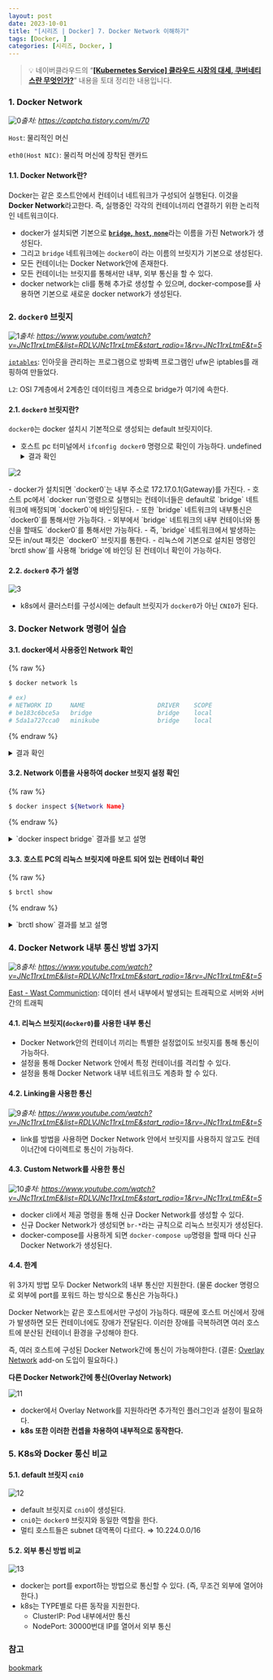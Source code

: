 ```yaml
---
layout: post
date: 2023-10-01
title: "[시리즈 | Docker] 7. Docker Network 이해하기"
tags: [Docker, ]
categories: [시리즈, Docker, ]
---
```



> 💡 네이버클라우드의 “[**[Kubernetes Service] 클라우드 시장의 대세, 쿠버네티스란 무엇인가?**](https://www.youtube.com/watch?v=JNc11rxLtmE&list=RDLVJNc11rxLtmE&start_radio=1&t=5s)” 내용을 토대 정리한 내용입니다.



### 1. Docker Network


![0](/assets/img/2023-10-01-시리즈--Docker-7.-Docker-Network-이해하기.md/0.png)_출처: https://captcha.tistory.com/m/70_


`Host`: 물리적인 머신


`eth0(Host NIC)`: 물리적 머신에 장착된 랜카드



#### 1.1. Docker Network란? 


Docker는 같은 호스트안에서 컨테이너 네트워크가 구성되어 실행된다. 
이것을 **Docker Network**라고한다.
즉, 실행중인 각각의 컨테이너끼리 연결하기 위한 논리적인 네트워크이다.

- docker가 설치되면 기본으로 [**`bridge`**](https://intrepidgeeks.com/tutorial/docker-network-host-none)[**,** ](https://intrepidgeeks.com/tutorial/docker-network-host-none)[**`host`**](https://intrepidgeeks.com/tutorial/docker-network-host-none)[**,** ](https://intrepidgeeks.com/tutorial/docker-network-host-none)[**`none`**](https://intrepidgeeks.com/tutorial/docker-network-host-none)라는 이름을 가진 Network가 생성된다.
- 그리고 `bridge` 네트워크에는 `docker0`이 라는 이름의 브릿지가 기본으로 생성된다.
- 모든 컨테이너는 Docker Network안에 존재한다.
- 모든 컨테이너는 브릿지를 통해서만 내부, 외부 통신을 할 수 있다.
- docker network는 cli를 통해 추가로 생성할 수 있으며, docker-compose를 사용하면 기본으로 새로운 docker network가 생성된다.


### 2. `docker0` 브릿지


![1](/assets/img/2023-10-01-시리즈--Docker-7.-Docker-Network-이해하기.md/1.png)_출처: https://www.youtube.com/watch?v=JNc11rxLtmE&list=RDLVJNc11rxLtmE&start_radio=1&rv=JNc11rxLtmE&t=5_


[`iptables`](https://m.blog.naver.com/PostView.naver?isHttpsRedirect=true&blogId=alice_k106&logNo=221305928714): 인아웃을 관리하는 프로그램으로 방화벽 프로그램인 ufw은 iptables를 래핑하여 만들었다.


`L2`: OSI 7계층에서 2계층인 데이터링크 계층으로 bridge가 여기에 속한다.



#### 2.1. `docker0` 브릿지란?


`docker0`는 docker 설치시 기본적으로 생성되는 default 브릿지이다.

- 호스트 pc 터미널에서 `ifconfig docker0` 명령으로 확인이 가능하다.
undefined<details>
  <summary>결과 확인</summary>


![2](/assets/img/2023-10-01-시리즈--Docker-7.-Docker-Network-이해하기.md/2.png)



  </details>- docker가 설치되면 `docker0`는 내부 주소로 172.17.0.1(Gateway)를 가진다.
- 호스트 pc에서 `docker run`명령으로 실행되는 컨테이너들은 default로 `bridge` 네트워크에 배정되며 `docker0`에 바인딩된다.
- 또한 `bridge` 네트워크의 내부통신은 `docker0`를 통해서만 가능하다.
- 외부에서 `bridge` 네트워크의 내부 컨테이너와 통신을 할때도 `docker0`를 통해서만 가능하다.
- 즉, `bridge` 네트워크에서 발생하는 모든 in/out 패킷은 `docker0` 브릿지를 통한다.
- 리눅스에 기본으로 설치된 명령인 `brctl show`를 사용해 `bridge`에 바인딩 된 컨테이너 확인이 가능하다.


#### 2.2. `docker0` 추가 설명


![3](/assets/img/2023-10-01-시리즈--Docker-7.-Docker-Network-이해하기.md/3.png)

- k8s에서 클러스터를 구성시에는 default 브릿지가 `docker0`가 아닌 `CNI0`가 된다.


### 3. Docker Network 명령어 실습



#### 3.1. docker에서 사용중인 Network 확인



{% raw %}
```bash
$ docker network ls

# ex) 
# NETWORK ID     NAME                    DRIVER    SCOPE
# be183c6bce5a   bridge                  bridge    local
# 5da1a727cca0   minikube                bridge    local
```
{% endraw %}


<details>
  <summary>결과 확인</summary>


![4](/assets/img/2023-10-01-시리즈--Docker-7.-Docker-Network-이해하기.md/4.png)

- 현재 PC에 존재하는 Docker Network 모두 출력


  </details>

#### 3.2. Network 이름을 사용하여 docker 브릿지 설정 확인



{% raw %}
```bash
$ docker inspect ${Network Name}
```
{% endraw %}


<details>
  <summary>`docker inspect bridge` 결과를 보고 설명</summary>


![5](/assets/img/2023-10-01-시리즈--Docker-7.-Docker-Network-이해하기.md/5.png)

- `"Name": "bridge"`:  네트워크 이름
- `"Subnet": "172.17.0.0/16"`:  `bridge`네트워크에 할당된 내부 ip 대역폭

	⇒ `bridge` 네트워크의 내부 컨테이너 IP는 `Subnet`에 할당된 대역폭 안에서 랜덤으로 배정된다.

- `"Gateway": "172.17.0.1"`:  Gateway 즉, `docker0`가 사용중인 내부 IP
undefined<details>
  <summary>`ifconfig docker0`로 `docker0` 브릿지가 사용중인 IP 확인</summary>


![6](/assets/img/2023-10-01-시리즈--Docker-7.-Docker-Network-이해하기.md/6.png)



  </details>

  </details>

#### 3.3. 호스트 PC의 리눅스 브릿지에 마운트 되어 있는 컨테이너 확인



{% raw %}
```bash
$ brctl show
```
{% endraw %}


<details>
  <summary>`brctl show` 결과를 보고 설명</summary>


![7](/assets/img/2023-10-01-시리즈--Docker-7.-Docker-Network-이해하기.md/7.png)

- `docker0`를 사용하는 컨테이너가 없기 때문에 `interfaces`에 뜨지 않는다.
- `br-712c089d5e04`라는 브릿지를 사용중인 `veth2ad682f` 컨테이너가 있는 것을 확인할 수 있다.


  </details>

### 4. Docker Network 내부 통신 방법 3가지


![8](/assets/img/2023-10-01-시리즈--Docker-7.-Docker-Network-이해하기.md/8.png)_출처: https://www.youtube.com/watch?v=JNc11rxLtmE&list=RDLVJNc11rxLtmE&start_radio=1&rv=JNc11rxLtmE&t=5_


[East - Wast Communiction](https://courage1.tistory.com/m/37): 데이터 센서 내부에서 발생되는 트래픽으로 서버와 서버간의 트래픽



#### 4.1. 리눅스 브릿지(`docker0`)를 사용한 내부 통신 

- Docker Network안의 컨테이너 끼리는 특별한 설정없이도 브릿지를 통해 통신이 가능하다.
- 설정을 통해 Docker Network 안에서 특정 컨테이너를 격리할 수 있다.
- 설정을 통해 Docker Network 내부 네트워크도 계층화 할 수 있다.


#### 4.2. Linking을 사용한 통신


![9](/assets/img/2023-10-01-시리즈--Docker-7.-Docker-Network-이해하기.md/9.png)_출처: https://www.youtube.com/watch?v=JNc11rxLtmE&list=RDLVJNc11rxLtmE&start_radio=1&rv=JNc11rxLtmE&t=5_

- link를 방법을 사용하면 Docker Network 안에서 브릿지를 사용하지 않고도 컨테이너간에 다이렉트로 통신이 가능하다.


#### 4.3. Custom Network를 사용한 통신


![10](/assets/img/2023-10-01-시리즈--Docker-7.-Docker-Network-이해하기.md/10.png)_출처: https://www.youtube.com/watch?v=JNc11rxLtmE&list=RDLVJNc11rxLtmE&start_radio=1&rv=JNc11rxLtmE&t=5_

- docker cli에서 제공 명령을 통해 신규 Docker Network를 생성할 수 있다.
- 신규 Docker Network가 생성되면 `br-*`라는 규칙으로 리눅스 브릿지가 생성된다.
- docker-compose를 사용하게 되면 `docker-compose up`명령을 할때 마다 신규 Docker Network가 생성된다.


#### 4.4. 한계


위 3가지 방법 모두 Docker Network의 내부 통신만 지원한다.
(물론 docker 명령으로 외부에 port를 포워드 하는 방식으로 통신은 가능하다.)


Docker Network는 같은 호스트에서만 구성이 가능하다. 때문에 호스트 머신에서 장애가 발생하면 모든 컨테이너에도 장애가 전달된다.
이러한 장애를 극복하려면 여러 호스트에 분산된 컨테이너 환경을 구성해야 한다.


즉, 여러 호스트에 구성된 Docker Network간에 통신이 가능해야한다.
(결론: [Overlay Network](https://ko.wikipedia.org/wiki/%EC%98%A4%EB%B2%84%EB%A0%88%EC%9D%B4_%EB%84%A4%ED%8A%B8%EC%9B%8C%ED%81%AC) add-on 도입이 필요하다.)


**다른 Docker Network간에 통신(Overlay Network)**


![11](/assets/img/2023-10-01-시리즈--Docker-7.-Docker-Network-이해하기.md/11.png)

- docker에서 Overlay Network를 지원하라면 추가적인 플러그인과 설정이 필요하다.
- **k8s 또한 이러한 컨셉을 차용하여 내부적으로 동작한다.**


### 5. K8s와 Docker 통신 비교 



#### 5.1. default 브릿지 `cni0`


![12](/assets/img/2023-10-01-시리즈--Docker-7.-Docker-Network-이해하기.md/12.png)

- default 브릿지로 `cni0`이 생성된다.
- `cni0`는 `docker0` 브릿지와 동일한 역할을 한다.
- 멀티 호스트들은 subnet 대역폭이 다르다. ⇒ 10.224.0.0/16


#### 5.2. 외부 통신 방법 비교


![13](/assets/img/2023-10-01-시리즈--Docker-7.-Docker-Network-이해하기.md/13.png)

- docker는 port를 export하는 방법으로 통신할 수 있다. 
(즉, 무조건 외부에 열어야 한다.)
- k8s는 TYPE별로 다른 동작을 지원한다.
	- ClusterIP: Pod 내부에서만 통신
	- NodePort: 30000번대 IP를 열어서 외부 통신


### 참고


[bookmark](https://www.youtube.com/watch?v=JNc11rxLtmE&list=RDLVJNc11rxLtmE&start_radio=1&t=5s)


